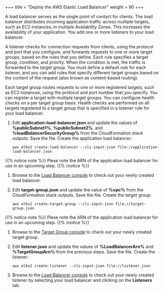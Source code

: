 +++
title = "Deploy the AWS Elastic Load Balancer"
weight = 90
+++

A load balancer serves as the single point of contact for clients. The load balancer distributes incoming application traffic across multiple targets, such as EC2 instances, in multiple Availability Zones. This increases the availability of your application. You add one or more listeners to your load balancer.

A listener checks for connection requests from clients, using the protocol and port that you configure, and forwards requests to one or more target groups, based on the rules that you define. Each rule specifies a target group, condition, and priority. When the condition is met, the traffic is forwarded to the target group. You must define a default rule for each listener, and you can add rules that specify different target groups based on the content of the request (also known as content-based routing).

Each target group routes requests to one or more registered targets, such as EC2 instances, using the protocol and port number that you specify. You can register a target with multiple target groups. You can configure health checks on a per target group basis. Health checks are performed on all targets registered to a target group that is specified in a listener rule for your load balancer.

1. Edit **application-load-balancer.json** and update the values of **%publicSubnet1%**, **%publicSubnet2%**, and **%loadBalancerSecurityGroup%** from the CloudFormation stack outputs. Save the file. Create the application load balancer:

	```
	aws elbv2 create-load-balancer --cli-input-json file://application-load-balancer.json
	```
{{% notice note %}}
Plese note the ARN of the application load balancer for use in an upcoming step.
{{% /notice %}}


1. Browse to the [Load Balancer console](https://console.aws.amazon.com/ec2/v2/home#LoadBalancers:sort=loadBalancerName) to check out your newly created load balancer.

1. 	Edit **target-group.json** and update the value of **%vpc%** from the CloudFormation stack outputs. Save the file. Create the target group:

	```
	aws elbv2 create-target-group --cli-input-json file://target-group.json
	```
{{% notice note %}}
Plese note the ARN of the application load balancer for use in an upcoming step.
{{% /notice %}}

1. Browse to the [Target Group console](https://console.aws.amazon.com/ec2/v2/home#TargetGroups:sort=targetGroupName) to check out your newly created target group.

1. Edit **listener.json** and update the values of **%LoadBalancerArn%** and **%TargetGroupArn%** from the previous steps. Save the file. Create the listener:

	```
	aws elbv2 create-listener --cli-input-json file://listener.json
	```

1. Browse to the [Load Balancer console](https://console.aws.amazon.com/ec2/v2/home#LoadBalancers:sort=loadBalancerName) to check out your newly created listener by selecting your load balancer and clicking on the **Listeners** tab.